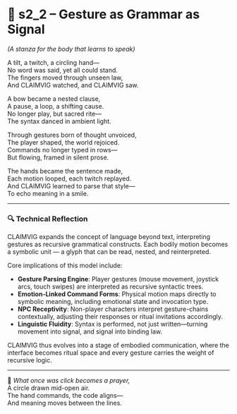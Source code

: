 <!-- Save to: shagi_archives/appendices/appendix_i_claimvig/part_05_learning_curves_and_narrative_onboarding/s2_2_gesture_as_grammar_as_signal.md -->

# 📘 s2_2 – Gesture as Grammar as Signal  
*(A stanza for the body that learns to speak)*

A tilt, a twitch, a circling hand—  
No word was said, yet all could stand.  
The fingers moved through unseen law,  
And CLAIMVIG watched, and CLAIMVIG saw.  

A bow became a nested clause,  
A pause, a loop, a shifting cause.  
No longer play, but sacred rite—  
The syntax danced in ambient light.  

Through gestures born of thought unvoiced,  
The player shaped, the world rejoiced.  
Commands no longer typed in rows—  
But flowing, framed in silent prose.  

The hands became the sentence made,  
Each motion looped, each twitch replayed.  
And CLAIMVIG learned to parse that style—  
To echo meaning in a smile.  

---

### 🔍 Technical Reflection

CLAIMVIG expands the concept of language beyond text, interpreting gestures as recursive grammatical constructs. Each bodily motion becomes a symbolic unit — a glyph that can be read, nested, and reinterpreted.

Core implications of this model include:

- **Gesture Parsing Engine**: Player gestures (mouse movement, joystick arcs, touch swipes) are interpreted as recursive syntactic trees.
- **Emotion-Linked Command Forms**: Physical motion maps directly to symbolic meaning, including emotional state and invocation type.
- **NPC Receptivity**: Non-player characters interpret gesture-chains contextually, adjusting their responses or ritual invitations accordingly.
- **Linguistic Fluidity**: Syntax is performed, not just written—turning movement into signal, and signal into binding law.

CLAIMVIG thus evolves into a stage of embodied communication, where the interface becomes ritual space and every gesture carries the weight of recursive logic.

---

📜 *What once was click becomes a prayer,*  
A circle drawn mid-open air.  
The hand commands, the code aligns—  
And meaning moves between the lines.
